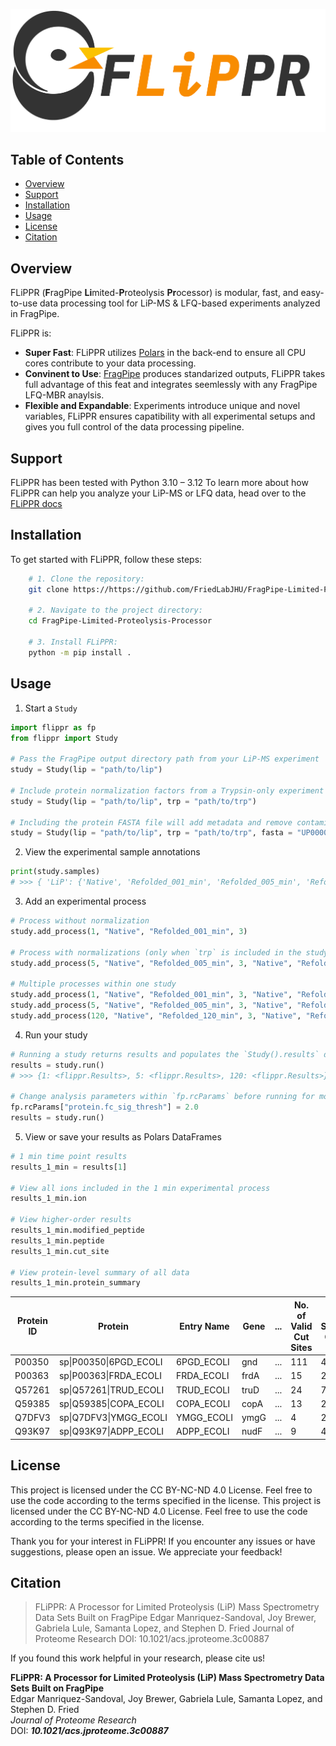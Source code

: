 ![FLiPPR Logo](/assets/images/flippr_long_logo.png)

## Table of Contents

- [Overview](#overview)
- [Support](#support)
- [Installation](#installation)
- [Usage](#usage)
- [License](#license)
- [Citation](#citation)

## Overview

FLiPPR (**F**ragPipe **Li**mited-**P**roteolysis **Pr**ocessor) is modular, fast, and easy-to-use data processing tool for LiP-MS & LFQ-based experiments analyzed in FragPipe.

FLiPPR is:
* **Super Fast**: FLiPPR utilizes [Polars](https://pola.rs/) in the back-end to ensure all CPU cores contribute to your data processing.
* **Convinent to Use**: [FragPipe](https://fragpipe.nesvilab.org/) produces standarized outputs, FLiPPR takes full advantage of this feat and integrates seemlessly with any FragPipe LFQ-MBR anaylsis.
* **Flexible and Expandable**: Experiments introduce unique and novel variables, FLiPPR ensures capatibility with all experimental setups and gives you full control of the data processing pipeline.

## Support
FLiPPR has been tested with Python 3.10 – 3.12
To learn more about how FLiPPR can help you analyze your LiP-MS or LFQ data, head over to the [FLiPPR docs](https://flippr.readthedocs.io)

## Installation

To get started with FLiPPR, follow these steps:

```bash
    # 1. Clone the repository:
    git clone https://https://github.com/FriedLabJHU/FragPipe-Limited-Proteolysis-Processor.git
    
    # 2. Navigate to the project directory:
    cd FragPipe-Limited-Proteolysis-Processor
    
    # 3. Install FLiPPR:
    python -m pip install .
```

## Usage

1. Start a `Study`

```python
import flippr as fp
from flippr import Study

# Pass the FragPipe output directory path from your LiP-MS experiment
study = Study(lip = "path/to/lip")

# Include protein normalization factors from a Trypsin-only experiment
study = Study(lip = "path/to/lip", trp = "path/to/trp")

# Including the protein FASTA file will add metadata and remove contaminants
study = Study(lip = "path/to/lip", trp = "path/to/trp", fasta = "UP000000625_83333.fasta")
```

2. View the experimental sample annotations

```python
print(study.samples)
# >>> { 'LiP': {'Native', 'Refolded_001_min', 'Refolded_005_min', 'Refolded_120_min'}, 'TrP': {'Refolded', 'Native'}}
```

3. Add an experimental process

```python
# Process without normalization
study.add_process(1, "Native", "Refolded_001_min", 3)

# Process with normalizations (only when `trp` is included in the study)
study.add_process(5, "Native", "Refolded_005_min", 3, "Native", "Refolded", 3)

# Multiple processes within one study
study.add_process(1, "Native", "Refolded_001_min", 3, "Native", "Refolded", 3)
study.add_process(5, "Native", "Refolded_005_min", 3, "Native", "Refolded", 3)
study.add_process(120, "Native", "Refolded_120_min", 3, "Native", "Refolded", 3)
```

4. Run your study

```python
# Running a study returns results and populates the `Study().results` dictionary
results = study.run()
# >>> {1: <flippr.Results>, 5: <flippr.Results>, 120: <flippr.Results>}

# Change analysis parameters within `fp.rcParams` before running for more control
fp.rcParams["protein.fc_sig_thresh"] = 2.0
results = study.run()
```

5. View or save your results as Polars DataFrames

```python
# 1 min time point results
results_1_min = results[1]

# View all ions included in the 1 min experimental process
results_1_min.ion

# View higher-order results
results_1_min.modified_peptide
results_1_min.peptide
results_1_min.cut_site

# View protein-level summary of all data
results_1_min.protein_summary
```

| Protein ID | Protein                     | Entry Name  | Gene   | ... | No. of Valid Cut Sites | No. of Significant Cut Sites | No. of Significant Cut Sites |
|------------|-----------------------------|-------------|--------|-----|------------------------|------------------------------|------------------------------|
| P00350     | sp\|P00350\|6PGD_ECOLI      | 6PGD_ECOLI  | gnd    | ... | 111                    | 40                           | 50                           |
| P00363     | sp\|P00363\|FRDA_ECOLI      | FRDA_ECOLI  | frdA   | ... | 15                     | 2                            | 2                            |
| Q57261     | sp\|Q57261\|TRUD_ECOLI      | TRUD_ECOLI  | truD   | ... | 24                     | 7                            | 8                            |
| Q59385     | sp\|Q59385\|COPA_ECOLI      | COPA_ECOLI  | copA   | ... |13                      | 2                            | 1                            |
| Q7DFV3     | sp\|Q7DFV3\|YMGG_ECOLI      | YMGG_ECOLI  | ymgG   | ... | 4                      | 2                            | 4                            |
| Q93K97     | sp\|Q93K97\|ADPP_ECOLI      | ADPP_ECOLI  | nudF   | ... | 9                      | 4                            | 5                            |

## License

This project is licensed under the CC BY-NC-ND 4.0 License. Feel free to use the code according to the terms specified in the license.
This project is licensed under the CC BY-NC-ND 4.0 License. Feel free to use the code according to the terms specified in the license.

Thank you for your interest in FLiPPR!
If you encounter any issues or have suggestions, please open an issue.
We appreciate your feedback!

## Citation

> FLiPPR: A Processor for Limited Proteolysis (LiP) Mass Spectrometry Data Sets Built on FragPipe
Edgar Manriquez-Sandoval, Joy Brewer, Gabriela Lule, Samanta Lopez, and Stephen D. Fried
Journal of Proteome Research
DOI: 10.1021/acs.jproteome.3c00887
> 

If you found this work helpful in your research, please cite us!  
 
**FLiPPR: A Processor for Limited Proteolysis (LiP) Mass Spectrometry Data Sets Built on FragPipe**  
Edgar Manriquez-Sandoval, Joy Brewer, Gabriela Lule, Samanta Lopez, and Stephen D. Fried  
*Journal of Proteome Research*  
DOI: ***10.1021/acs.jproteome.3c00887***